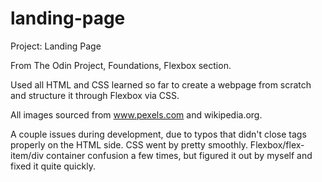 # landing-page

Project: Landing Page

From The Odin Project, Foundations, Flexbox section.

Used all HTML and CSS learned so far to create a webpage from scratch and structure it through  Flexbox via CSS.

All images sourced from www.pexels.com and wikipedia.org.

A couple issues during development, due to typos that didn't close tags properly on the HTML side.
CSS went by pretty smoothly. Flexbox/flex-item/div container confusion a few times, but figured it out by myself and fixed it quite quickly.